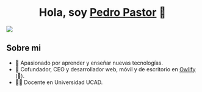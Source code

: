 <div align="center">
<h1 align="center">Hola, soy <a href="#s">Pedro Pastor</a> 👋</h1>
</div>
<img src="https://media.licdn.com/dms/image/C5616AQEy8imxkhoJZw/profile-displaybackgroundimage-shrink_350_1400/0/1623112947741?e=1702512000&v=beta&t=ydI3qO5lux6xhSMXFdWHQY8pyH0b7RX0thRVwnBwXNw">

## Sobre mi
- 🚀 Apasionado por aprender y enseñar nuevas tecnologías.
- 👔 Cofundador, CEO y desarrollador web, móvil y de escritorio en [Owlify](https://owlify.com.mx) (🦉).
- 👨‍🏫 Docente en Universidad UCAD.
<br>

